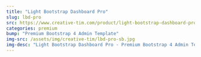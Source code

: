 ```yaml
---
title: "Light Bootstrap Dashboard Pro"
slug: lbd-pro
src: https://www.creative-tim.com/product/light-bootstrap-dashboard-pro/?affiliate_id=101249
categories: premium
bump: "Premium Bootstrap 4 Admin Template"
img-src: /assets/img/creative-tim/lbd-pro-sb.jpg
img-desc: "Light Bootstrap Dashboard Pro - Premium Bootstrap 4 Admin Template"
---
```


